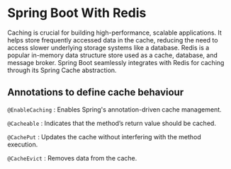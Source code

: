 # Spring Boot With Redis

Caching is crucial for building high-performance, scalable applications. 
It helps store frequently accessed data in the cache, reducing the need 
to access slower underlying storage systems like a database. Redis is a 
popular in-memory data structure store used as a cache, database, and 
message broker. Spring Boot seamlessly integrates with Redis for 
caching through its Spring Cache abstraction.

## Annotations to define cache behaviour

``` @EnableCaching ``` : Enables Spring's annotation-driven cache management.

``` @Cacheable ``` : Indicates that the method’s return value should be cached.

``` @CachePut ``` : Updates the cache without interfering with the method execution.

``` @CacheEvict ``` : Removes data from the cache.


